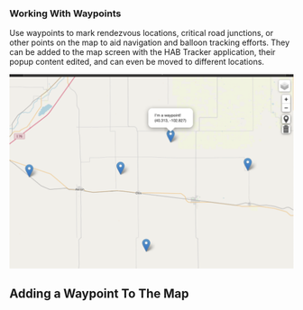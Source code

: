 ### Working With Waypoints

Use waypoints to mark rendezvous locations, critical road junctions, or other points on the map to aid navigation 
and balloon tracking efforts.  They can be added to the map screen with the HAB Tracker application, their popup 
content edited, and can even be moved to different locations.

![I'm a waypoint](images/Im-a-waypoint.png)

## Adding a Waypoint To The Map


